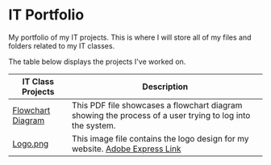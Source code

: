 # IT Portfolio

My portfolio of my IT projects. This is where I will store all of my files and folders related to my IT classes.

The table below displays the projects I've worked on.

| IT Class Projects | Description |
| ----------------- | ----------- |
| [Flowchart Diagram](https://github.com/AllySakura/Ally-IT-Support-Degree/blob/9242df9ed5718e5092b3df6110672e56cd681c43/PasswordLogic.pdf) | This PDF file showcases a flowchart diagram showing the process of a user trying to log into the system. |
| [Logo.png]() | This image file contains the logo design for my website.  [Adobe Express Link](https://new.express.adobe.com/publishedV2/urn:aaid:sc:VA6C2:5ecdcfce-06b5-49b7-a7da-28fb9a39abe3?promoid=Y69SGM5H&mv=other)|
